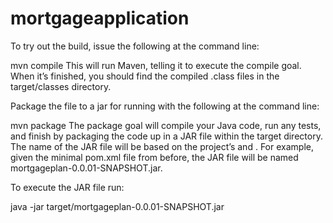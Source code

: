 # mortgageapplication
To try out the build, issue the following at the command line:

mvn compile
This will run Maven, telling it to execute the compile goal. When it’s finished, you should find the compiled .class files in the target/classes directory.

Package the file to a jar for running with the following at the command line:

mvn package
The package goal will compile your Java code, run any tests, and finish by packaging the code up in a JAR file within the target directory. 
The name of the JAR file will be based on the project’s <artifactId> and <version>. 
For example, given the minimal pom.xml file from before, the JAR file will be named mortgageplan-0.0.01-SNAPSHOT.jar.

To execute the JAR file run:

java -jar target/mortgageplan-0.0.01-SNAPSHOT.jar
